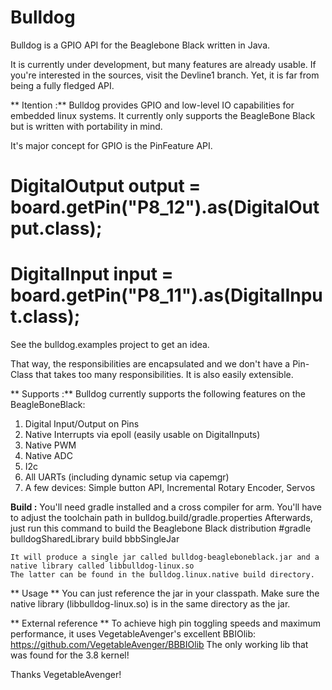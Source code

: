Bulldog
=======

Bulldog is a GPIO API for the Beaglebone Black written in Java.

It is currently under development, but many features are already usable. If you're interested in the sources, visit the Devline1 branch. Yet, it is far from being a fully fledged API.

** Itention :**
Bulldog provides GPIO and low-level IO capabilities for embedded linux systems. It currently only supports the BeagleBone Black but is written with portability in mind.

It's major concept for GPIO is the PinFeature API.

 # DigitalOutput output = board.getPin("P8_12").as(DigitalOutput.class);
 # DigitalInput input = board.getPin("P8_11").as(DigitalInput.class);

See the bulldog.examples project to get an idea.

That way, the responsibilities are encapsulated and we don't have a Pin-Class that takes too many responsibilities. It is also easily extensible.

** Supports :**
Bulldog currently supports the following features on the BeagleBoneBlack:
 1. Digital Input/Output on Pins
 2. Native Interrupts via epoll (easily usable on DigitalInputs)
 3. Native PWM
 4. Native ADC
 5. I2c
 6. All UARTs (including dynamic setup via capemgr)
 7. A few devices: Simple button API, Incremental Rotary Encoder, Servos

**Build :**
    You'll need gradle installed and a cross compiler for arm. You'll have to adjust the toolchain path in bulldog.build/gradle.properties
    Afterwards, just run this command to build the Beaglebone Black distribution
    #gradle bulldogSharedLibrary build bbbSingleJar
    
    It will produce a single jar called bulldog-beagleboneblack.jar and a native library called libbulldog-linux.so
    The latter can be found in the bulldog.linux.native build directory.
    
** Usage **
You can just reference the jar in your classpath. Make sure the native library (libbulldog-linux.so) is in the same directory as the jar.


** External reference **
To achieve high pin toggling speeds and maximum performance, it uses VegetableAvenger's excellent BBIOlib: https://github.com/VegetableAvenger/BBBIOlib
The only working lib that was found for the 3.8 kernel!

Thanks VegetableAvenger!

